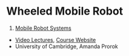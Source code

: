 # Wheeled Mobile Robot
1. [Mobile Robot Systems]()
  - [Video Lectures](https://www.youtube.com/playlist?list=PLaTKfS3-bDpDyOwrxLcQRGxY9XJw33ANo), [Course Website](https://www.cst.cam.ac.uk/teaching/2021/L310)
  - University of Cambridge, Amanda Prorok
